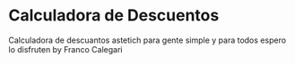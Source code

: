 <h1>Calculadora de Descuentos</h1>
Calculadora de descuantos astetich para gente simple y para todos espero lo disfruten
by Franco Calegari
